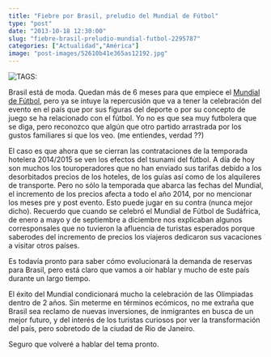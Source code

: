 ```yaml
---
title: "Fiebre por Brasil, preludio del Mundial de Fútbol"
type: "post"
date: "2013-10-18 12:30:00"
slug: "fiebre-brasil-preludio-mundial-futbol-2295787"
categories: ["Actualidad","América"]
image: "post-images/52610b41e365as12192.jpg"
---
```


 ![ TAGS:](post-images/52610b41e365as12192.jpg)

 Brasil está de moda. Quedan más de 6 meses para que empiece el [ Mundial de Fútbol](http://www.footballclubtickets.bz/brazil-world-cup-2014-packages/spain-world-cup-2014-football), pero ya se intuye la repercusión que va a tener la celebración del evento en el país que por sus figuras del deporte o por su concepto de juego se ha relacionado con el fútbol. Yo no es que sea muy futbolera que se diga, pero reconozco que algún que otro partido arrastrada por los gustos familiares si que los veo. (me entiendes, verdad ??)

 El caso es que ahora que se cierran las contrataciones de la temporada hotelera 2014/2015 se ven los efectos del tsunami del fútbol. A día de hoy son muchos los touroperadores que no han enviado sus tarifas debido a los desorbitados precios de los hoteles, de los guías así como de los alquileres de transporte. Pero no sólo la temporada que abarca las fechas del Mundial, el incremento de los precios afecta a todo el año 2014, por no mencionar los meses pre y post evento. Esto puede jugar en su contra (nunca mejor dicho). Recuerdo que cuando se celebró el Mundial de Fútbol de Sudáfrica, de enero a mayo y de septiembre a diciembre nos explicaban algunos corresponsales que no tuvieron la afluencia de turistas esperados porque saberodes del incremento de precios los viajeros dedicaron sus vacaciones a visitar otros países.

 Es todavía pronto para saber cómo evolucionará la demanda de reservas para Brasil, pero está claro que vamos a oir hablar y mucho de este país durante un largo tiempo.

 El éxito del Mundial condicionará mucho la celebración de las Olimpiadas dentro de 2 años. Sin meterme en términos ecómicos, no me extraña que Brasil sea reclamo de nuevas inversiones, de inmigrantes en busca de un mejor futuro, y del interés de los turistas curiosos por ver la transformación del país, pero sobretodo de la ciudad de Rio de Janeiro.

 Seguro que volveré a hablar del tema pronto.